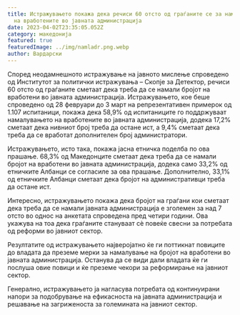 ```yaml
---
title: Истражувањето покажа дека речиси 60 отсто од граѓаните се за намалување
  на вработените во јавната администрација
date: 2023-04-02T23:35:05.052Z
category: македонија
featured: true
featuredImage: ../img/namladr.png.webp
author: Вардарски
---
```


Според неодамнешното истражување на јавното мислење спроведено од Институтот за политички истражувања – Скопје за Детектор, речиси 60 отсто од граѓаните сметаат дека треба да се намали бројот на вработени во јавната администрација. Истражувањето, кое беше спроведено од 28 февруари до 3 март на репрезентативен примерок од 1.107 испитаници, покажа дека 58,9% од испитаниците го поддржуваат намалувањето на вработените во јавната администрација, додека 17,2% сметаат дека нивниот број треба да остане ист, а 9,4% сметаат дека треба да се вработат дополнителен број администратори.

Истражувањето, исто така, покажа јасна етничка поделба по ова прашање. 68,3% од Македонците сметаат дека треба да се намали бројот на вработени во јавната администрација, додека само 33,2% од етничките Албанци се согласиле за ова прашање. Дополнително, 33,1% од етничките Албанци сметаат дека бројот на административци треба да остане ист.

Интересно, истражувањето покажа дека бројот на граѓани кои сметаат дека треба да се намали јавната администрација е зголемен за над 7 отсто во однос на анкетата спроведена пред четири години. Ова укажува на тоа дека граѓаните стануваат сè повеќе свесни за потребата од реформи во јавниот сектор.

Резултатите од истражувањето најверојатно ќе ги поттикнат повиците до владата да преземе мерки за намалување на бројот на вработени во јавната администрација. Останува да се види дали владата ќе ги послуша овие повици и ќе преземе чекори за реформирање на јавниот сектор.

Генерално, истражувањето ја нагласува потребата од континуирани напори за подобрување на ефикасноста на јавната администрација и решавање на загриженоста за големината на јавниот сектор.
